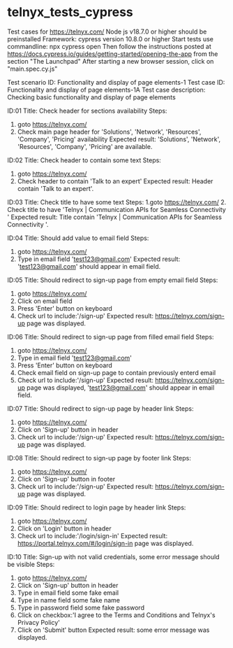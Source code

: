 # telnyx_tests_cypress
Test cases for https://telnyx.com/
Node js v18.7.0 or higher should be preinstalled
Framework: cypress version 10.8.0 or higher
Start tests use commandline: npx cypress open
Then follow the instructions posted at https://docs.cypress.io/guides/getting-started/opening-the-app from the section "The Launchpad"
After starting a new browser session, click on "main.spec.cy.js"

Test scenario ID: Functionality and display of page elements-1
Test case ID: Functionality and display of page elements-1A
Test case description: Checking basic functionality and display of page elements

ID:01
Title: Сheck header for sections availability
Steps:
1. goto https://telnyx.com/
2. Check main page header for 'Solutions', 'Network', 'Resources', 'Company', 'Pricing' availability
Expected result: 'Solutions', 'Network', 'Resources', 'Company', 'Pricing' are available.   

ID:02
Title: Check header to contain some text
Steps:
1. goto https://telnyx.com/
2. Check header to contain 'Talk to an expert'
Expected result: Header contain 'Talk to an expert'.   

ID:03
Title: Check title to have some text
Steps:
1.goto https://telnyx.com/
2. Check title to have 'Telnyx | Communication APIs for Seamless Connectivity '
Expected result: Title contain 'Telnyx | Communication APIs for Seamless Connectivity '.   		

ID:04
Title: Should add value to email field
Steps:
1. goto https://telnyx.com/				 
2. Type in email field 'test123@gmail.com'
Expected result: 'test123@gmail.com' should appear in email field.   					 

ID:05
Title: Should redirect to sign-up page from empty email field
Steps:
1. goto https://telnyx.com/				 
2. Click on email field 
3. Press 'Enter' button on keyboard
4. Check url to include:'/sign-up' 
Expected result: https://telnyx.com/sign-up page was displayed. 

ID:06
Title: Should redirect to sign-up page from filled email field
Steps:
1. goto https://telnyx.com/				 
2. Type in email field 'test123@gmail.com' 
3. Press 'Enter' button on keyboard
4. Check email field on sign-up page to contain previously enterd email
5. Check url to include:'/sign-up' 
Expected result: https://telnyx.com/sign-up page was displayed, 'test123@gmail.com' should appear in email field. 

ID:07
Title: Should redirect to sign-up page by header link
Steps:
1. goto https://telnyx.com/				 
2. Click on 'Sign-up' button in header 
3. Check url to include:'/sign-up'
Expected result: https://telnyx.com/sign-up page was displayed.

ID:08
Title: Should redirect to sign-up page by footer link
Steps:
1. goto https://telnyx.com/				 
2. Click on 'Sign-up' button in footer 
3. Check url to include:'/sign-up'
Expected result: https://telnyx.com/sign-up page was displayed.

ID:09
Title: Should redirect to login page by header link
Steps:
1. goto https://telnyx.com/				 
2. Click on  'Login' button in header 
3. Check url to include:'/login/sign-in'
Expected result: https://portal.telnyx.com/#/login/sign-in page was displayed.

ID:10
Title: Sign-up with not valid credentials, some error message should be visible
Steps:
1. goto https://telnyx.com/				 
2. Click on 'Sign-up' button in header  
3. Type in email field some fake email
4. Type in name field some fake name
5. Type in password field some fake password
6. Click on checkbox:'I agree to the Terms and Conditions and Telnyx's Privacy Policy'
7. Click on 'Submit' button
Expected result: some error message was displayed.